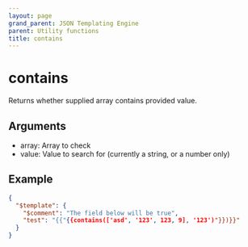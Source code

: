 ```yaml
---
layout: page
grand_parent: JSON Templating Engine
parent: Utility functions
title: contains
---
```


# contains

Returns whether supplied array contains provided value.

## Arguments

 - array: Array to check
 - value: Value to search for (currently a string, or a number only)

## Example

```json
{
  "$template": {
    "$comment": "The field below will be true",
    "test": "{{"{{contains(['asd', '123', 123, 9], '123')"}})}}"
  }
}
```